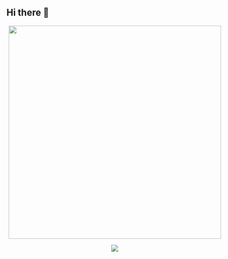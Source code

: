 ## Hi there 👋
<p align=center>
<a href="https://fatihcode.github.io/">
  <img align="center" width=495px src="https://github-readme-stats.vercel.app/api/top-langs/?username=fatihcode&layout=compact&theme=radical" />
</a>
</p>

<p align=center>
<img align="center" src="https://github-readme-streak-stats.herokuapp.com?user=fatihcode&theme=dark&date_format=j%20M%5B%20Y%5D" />
</p>

<!--
**fatihqaz/fatihqaz** is a ✨ _special_ ✨ repository because its `README.md` (this file) appears on your GitHub profile.

Here are some ideas to get you started:

- 🔭 I’m currently working on ...
- 🌱 I’m currently learning ...
- 👯 I’m looking to collaborate on ...
- 🤔 I’m looking for help with ...
- 💬 Ask me about ...
- 📫 How to reach me: ...
- 😄 Pronouns: ...
- ⚡ Fun fact: ...
-->
